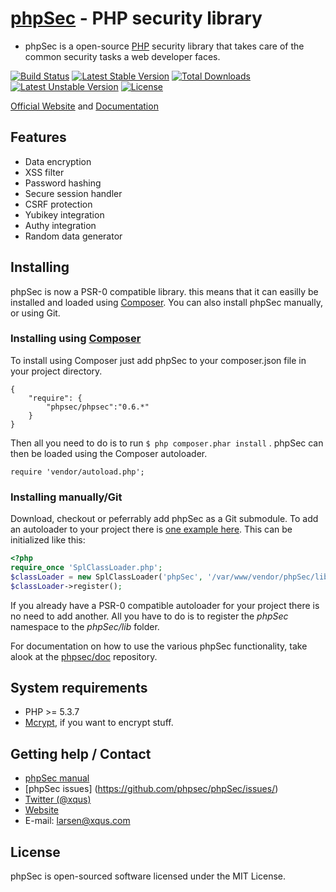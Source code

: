 [phpSec](https://phpseclib.com/) - PHP security library
=======================================================
* phpSec is a open-source [PHP](http://php.net) security library that takes care
  of the common security tasks a web developer faces.

[![Build Status](https://travis-ci.org/phpsec/phpSec.png)](https://travis-ci.org/phpsec/phpSec)
[![Latest Stable Version](https://poser.pugx.org/phpsec/phpsec/v/stable.png)](https://packagist.org/packages/phpsec/phpsec) [![Total Downloads](https://poser.pugx.org/phpsec/phpsec/downloads.png)](https://packagist.org/packages/phpsec/phpsec) [![Latest Unstable Version](https://poser.pugx.org/phpsec/phpsec/v/unstable.png)](https://packagist.org/packages/phpsec/phpsec) [![License](https://poser.pugx.org/phpsec/phpsec/license.png)](https://packagist.org/packages/phpsec/phpsec)

[Official Website](https://phpseclib.com/) and [Documentation](http://phpseclib.com/docs)

Features
--------
* Data encryption
* XSS filter
* Password hashing
* Secure session handler
* CSRF protection
* Yubikey integration
* Authy integration
* Random data generator

Installing
---------------
phpSec is now a PSR-0 compatible library. this means that it can easilly be installed and loaded using [Composer](http://getcomposer.org/doc/00-intro.md).
You can also install phpSec manually, or using Git.

### Installing using [Composer](http://getcomposer.org/doc/00-intro.md)
To install using Composer just add phpSec to your composer.json file in your project directory.
```
{
    "require": {
        "phpsec/phpsec":"0.6.*"
    }
}
```

Then all you need to do is to run `$ php composer.phar install` .
phpSec can then be loaded using the Composer autoloader.

`require 'vendor/autoload.php';`

### Installing manually/Git
Download, checkout or peferrably add phpSec as a Git submodule.
To add an autoloader to your project there is [one example here](http://gist.github.com/221634).
This can be initialized like this:

```php
<?php
require_once 'SplClassLoader.php';
$classLoader = new SplClassLoader('phpSec', '/var/www/vendor/phpSec/lib');
$classLoader->register();
```

If you already have a PSR-0 compatible autoloader for your project there is no need to add another.
All you have to do is to register the *phpSec* namespace to the *phpSec/lib* folder.

For documentation on how to use the various phpSec functionality, take alook at the [phpsec/doc](https://github.com/phpsec/doc) repository. 

System requirements
-------------------
* PHP >= 5.3.7
* [Mcrypt](http://no.php.net/manual/en/mcrypt.installation.php), if you want to encrypt stuff.

Getting help / Contact
----------------------
 * [phpSec manual](https://github.com/phpsec/doc/)
 * [phpSec issues] (https://github.com/phpsec/phpSec/issues/)
 * [Twitter (@xqus)](http://twitter.com/xqus/)
 * [Website](https://phpseclib.com/)
 * E-mail: larsen@xqus.com

License
-------
phpSec is open-sourced software licensed under the MIT License.
